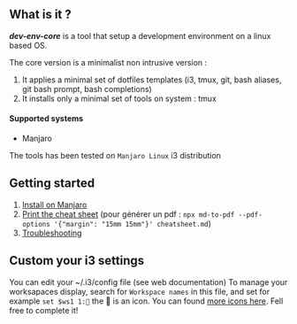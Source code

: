 ## What is it ?

**_dev-env-core_** is a tool that setup a development environment on a linux based OS.

The core version is a minimalist non intrusive version :
1. It applies a minimal set of dotfiles templates (i3, tmux, git, bash aliases, git bash prompt, bash completions)
1. It installs only a minimal set of tools on system : tmux

#### Supported systems

- Manjaro

The tools has been tested on `Manjaro Linux` i3 distribution

## Getting started

1. [Install on Manjaro](./doc/install.md)
2. [Print the cheat sheet](./doc/cheatsheet.md) (pour générer un pdf : `npx md-to-pdf --pdf-options '{"margin": "15mm 15mm"}' cheatsheet.md`)
3. [Troubleshooting](./doc/troubleshooting.md)

## Custom your i3 settings

You can edit your ~/.i3/config file (see web documentation)
To manage your worksapaces display, search for `Workspace names` in this file, and set for example `set $ws1 1:` the  is an icon. You can found [more icons here](./icons). Fell free to complete it!
